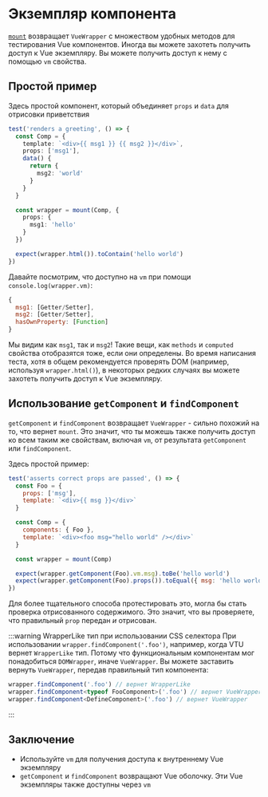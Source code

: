 # Экземпляр компонента

[`mount`](/ru/api/#mount) возвращает `VueWrapper` с множеством удобных методов для тестирования Vue компонентов. Иногда вы можете захотеть получить доступ к Vue экземпляру. Вы можете получить доступ к нему с помощью `vm` свойства.

## Простой пример

Здесь простой компонент, который объединяет `props` и `data` для отрисовки приветствия

```ts
test('renders a greeting', () => {
  const Comp = {
    template: `<div>{{ msg1 }} {{ msg2 }}</div>`,
    props: ['msg1'],
    data() {
      return {
        msg2: 'world'
      }
    }
  }

  const wrapper = mount(Comp, {
    props: {
      msg1: 'hello'
    }
  })

  expect(wrapper.html()).toContain('hello world')
})
```

Давайте посмотрим, что доступно на `vm` при помощи `console.log(wrapper.vm)`:

```js
{
  msg1: [Getter/Setter],
  msg2: [Getter/Setter],
  hasOwnProperty: [Function]
}
```

Мы видим как `msg1`, так и `msg2`! Такие вещи, как `methods` и `computed` свойства отобразятся тоже, если они определены. Во время написания теста, хотя в общем рекомендуется проверять DOM (например, используя `wrapper.html()`), в некоторых редких случаях вы можете захотеть получить доступ к Vue экземпляру. 

## Использование `getComponent` и `findComponent`

`getComponent` и `findComponent` возвращает `VueWrapper` - сильно похожий на то, что вернет `mount`. Это значит, что ты можешь также получить доступ ко всем таким же свойствам, включая `vm`, от результата `getComponent` или `findComponent`.

Здесь простой пример:

```js
test('asserts correct props are passed', () => {
  const Foo = {
    props: ['msg'],
    template: `<div>{{ msg }}</div>`
  }

  const Comp = {
    components: { Foo },
    template: `<div><foo msg="hello world" /></div>`
  }

  const wrapper = mount(Comp)

  expect(wrapper.getComponent(Foo).vm.msg).toBe('hello world')
  expect(wrapper.getComponent(Foo).props()).toEqual({ msg: 'hello world' })
})
```

Для более тщательного способа протестировать это, могла бы стать проверка отрисованного содержимого. Это значит, что вы проверяете, что правильный `prop` передан *и* отрисован.


:::warning WrapperLike тип при использовании CSS селектора
При использовании `wrapper.findComponent('.foo')`, например, когда VTU вернет `WrapperLike` тип. Потому что функциональным компонентам мог понадобиться `DOMWrapper`, иначе `VueWrapper`. Вы можете заставить вернуть `VueWrapper`, передав правильный тип компонента:

```typescript
wrapper.findComponent('.foo') // вернет WrapperLike
wrapper.findComponent<typeof FooComponent>('.foo') // вернет VueWrapper
wrapper.findComponent<DefineComponent>('.foo') // вернет VueWrapper
```
:::

## Заключение

- Используйте `vm` для получения доступа к внутреннему Vue экземпляру
- `getComponent` и `findComponent` возвращают Vue оболочку. Эти Vue экземпляры также доступны через `vm`
